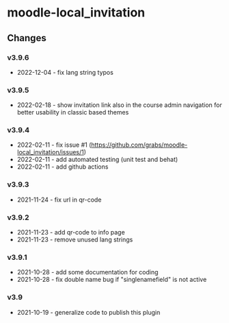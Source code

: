 moodle-local_invitation
====================

Changes
-------
### v3.9.6
* 2022-12-04 - fix lang string typos

### v3.9.5

* 2022-02-18 - show invitation link also in the course admin navigation for better usability in classic based themes

### v3.9.4

* 2022-02-11 - fix issue #1 (https://github.com/grabs/moodle-local_invitation/issues/1)
* 2022-02-11 - add automated testing (unit test and behat)
* 2022-02-11 - add github actions

### v3.9.3

* 2021-11-24 - fix url in qr-code

### v3.9.2

* 2021-11-23 - add qr-code to info page
* 2021-11-23 - remove unused lang strings

### v3.9.1

* 2021-10-28 - add some documentation for coding
* 2021-10-28 - fix double name bug if "singlenamefield" is not active

### v3.9

* 2021-10-19 - generalize code to publish this plugin
